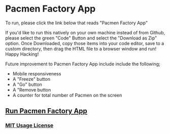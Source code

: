 # Pacmen Factory App

To run, please click the link below that reads "Pacmen Factory App"

If you'd like to run this natively on your own machine instead of from Github, please select the green "Code" Button and select the "Download as Zip" option. Once Downloaded, copy those items into your code editor, save to a custom directory, then drag the HTML file to a browser window and run!
Happy Hacking!


Future improvement to Pacmen Factory App include include the following;


 - Mobile responsiveness
 - A "Freeze" button
 - A "Go" button
 - A "Remove button
 - A counter for total number of Pacmen on the screen


## <a href="https://jsdavis92.github.io/pacmanAnimationCode/">Run Pacmen Factory App</a>
### <a href="https://github.com/jsdavis92/pacmanAnimationCode/blob/main/LICENSE">MIT Usage License</a>

